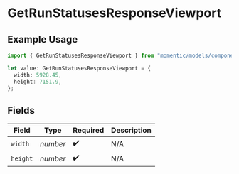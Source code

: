 # GetRunStatusesResponseViewport

## Example Usage

```typescript
import { GetRunStatusesResponseViewport } from "momentic/models/components";

let value: GetRunStatusesResponseViewport = {
  width: 5928.45,
  height: 7151.9,
};
```

## Fields

| Field              | Type               | Required           | Description        |
| ------------------ | ------------------ | ------------------ | ------------------ |
| `width`            | *number*           | :heavy_check_mark: | N/A                |
| `height`           | *number*           | :heavy_check_mark: | N/A                |